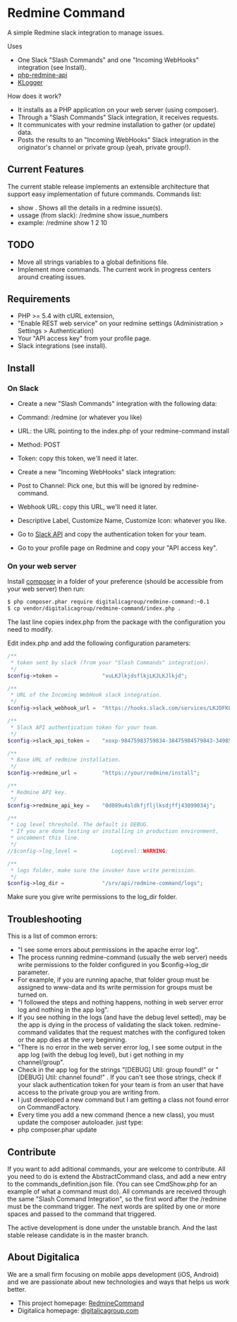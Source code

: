# Redmine Command

A simple Redmine slack integration to manage issues.

Uses
* One Slack "Slash Commands" and one "Incoming WebHooks" integration (see Install).
* [php-redmine-api](https://github.com/kbsali/php-redmine-api)
* [KLogger](https://github.com/katzgrau/KLogger)

How does it work?
* It installs as a PHP application on your web server (using composer).
* Through a "Slash Commands" Slack integration, it receives requests.
* It communicates with your redmine installation to gather (or update) data.
* Posts the results to an "Incoming WebHooks" Slack integration in the originator's channel or private group (yeah, private group!).

## Current Features

The current stable release implements an extensible architecture that support easy implementation of future commands.
Commands list:
* show . Shows all the details in a redmine issue(s).
 * ussage (from slack): /redmine show issue_numbers
 * example: /redmine show 1 2 10

## TODO

* Move all strings variables to a global definitions file.
* Implement more commands. The current work in progress centers around creating issues.

## Requirements

* PHP >= 5.4 with cURL extension,
* "Enable REST web service" on your redmine settings (Administration > Settings > Authentication)
 * Your "API access key" from your profile page.
* Slack integrations (see install).

## Install

### On Slack

* Create a new "Slash Commands" integration with the following data:
 * Command: /redmine (or whatever you like)
 * URL: the URL pointing to the index.php of your redmine-command install
 * Method: POST
 * Token: copy this token, we'll need it later.

* Create a new "Incoming WebHooks" slack integration:
 * Post to Channel: Pick one, but this will be ignored by redmine-command.
 * Webhook URL: copy this URL, we'll need it later.
 * Descriptive Label, Customize Name, Customize Icon: whatever you like.

* Go to [Slack API](https://api.slack.com/) and copy the authentication token for your team.

* Go to your profile page on Redmine and copy your "API access key".

### On your web server

Install [composer](http://getcomposer.org/download/) in a folder of your preference (should be accessible from your web server) then run:
```bash
$ php composer.phar require digitalicagroup/redmine-command:~0.1
$ cp vendor/digitalicagroup/redmine-command/index.php .
```
The last line copies index.php from the package with the configuration you need to modify.

Edit index.php and add the following configuration parameters:
```php
/**
 * token sent by slack (from your "Slash Commands" integration).
 */
$config->token =              "vuLKJlkjdsflkjLKJLKJlkjd";

/**
 * URL of the Incoming WebHook slack integration.
 */ 
$config->slack_webhook_url =  "https://hooks.slack.com/services/LKJDFKLJFD/DFDFSFDDSFDS/sdlfkjdlkfjLKJLKJKLJO";

/**
 * Slack API authentication token for your team.
 */
$config->slack_api_token =    "xoxp-98475983759834-38475984579843-34985793845";

/**
 * Base URL of redmine installation.
 */
$config->redmine_url =        "https://your/redmine/install";

/**
 * Redmine API key.
 */
$config->redmine_api_key =    "0d089u4sldkfjfljlksdjffj43099034j";

/**
 * Log level threshold. The default is DEBUG.
 * If you are done testing or installing in production environment,
 * uncomment this line.
 */
//$config->log_level =           LogLevel::WARNING;

/**
 * logs folder, make sure the invoker have write permission.
 */
$config->log_dir =            "/srv/api/redmine-command/logs";
```

Make sure you give write permissions to the log_dir folder.

## Troubleshooting

This is a list of common errors:
* "I see some errors about permissions in the apache error log".
 * The process running redmine-command (usually the web server) needs write permissions to the folder configured in you $config->log_dir parameter.
 * For example, if you are running apache, that folder group must be assigned to www-data and its write permission for groups must be turned on.
* "I followed the steps and nothing happens, nothing in web server error log and nothing in the app log".
 * If you see nothing in the logs (and have the debug level setted), may be the app is dying in the process of validating the slack token. redmine-command validates that the request matches with the configured token or the app dies at the very beginning.
* "There is no error in the web server error log, I see some output in the app log (with the debug log level), but i get nothing in my channel/group".
 * Check in the app log for the strings "[DEBUG] Util: group found!" or "[DEBUG] Util: channel found!" . If you can't see those strings, check if your slack authentication token for your team is from an user that have access to the private group you are writing from. 
* I just developed a new command but I am getting a class not found error on CommandFactory.
 * Every time you add a new command (hence a new class), you must update the composer autoloader. just type:
 * php composer.phar update  

## Contribute

If you want to add aditional commands, your are welcome to contribute. All you need to do is extend the AbstractCommand class, and add a new entry to the commands_definition.json file. (You can see CmdShow.php for an example of what a command must do).
All commands are received through the same "Slash Command Integration", so the first word after the /redmine must be the command trigger. The next words are splited by one or more spaces and passed to the command that triggered.

The active development is done under the unstable branch. And the last stable release candidate is in the master branch.

## About Digitalica

We are a small firm focusing on mobile apps development (iOS, Android) and we are passionate about new technologies and ways that helps us work better.
* This project homepage: [RedmineCommand](https://github.com/digitalicagroup/redmine-command)
* Digitalica homepage: [digitalicagroup.com](http://digitalicagroup.com)
